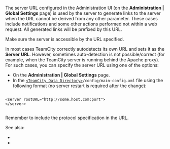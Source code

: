 [//]: # (title: Configuring Server URL)
[//]: # (auxiliary-id: Configuring Server URL)

The server URL configured in the Administration UI (on the __Administration | Global Settings__ page) is used by the server to generate links to the server  when the URL cannot be derived from any other parameter. These cases include notifications and some other actions performed not within a web request. All generated links will be prefixed by this URL. 

Make sure the server is accessible by the URL specified.

In most cases TeamCity correctly autodetects its own URL and sets it as the __Server URL__. However, sometimes auto-detection is not possible/correct (for example, when the TeamCity server is running behind the Apache proxy). For such cases, you can specify the server URL using one of the options: 
* On the __Administration |  Global Settings__ page.
* In the [`<TeamCity Data Directory>`](teamcity-data-directory.md)`/config/main-config.xml` file using the following format (no server restart is required after the change):

```Shell
    
<server rootURL="http://some.host.com:port">
</server>
        
```

Remember to include the protocol specification in the URL.

See also:

* [](https-server-settings.md)
* [](using-https-to-access-teamcity-server.md)
